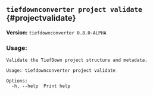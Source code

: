## `tiefdownconverter project validate` {#projectvalidate}

**Version:** `tiefdownconverter 0.8.0-ALPHA`

### Usage:
```
Validate the TiefDown project structure and metadata.

Usage: tiefdownconverter project validate

Options:
  -h, --help  Print help
```

